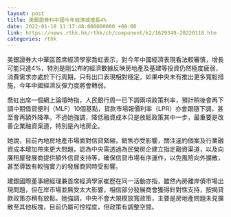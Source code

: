 ```yaml
---
layout: post
title: 美銀證券料中國今年經濟或增長4%
date: 2022-01-18 11:17:48.000000000 +08:00
link: https://news.rthk.hk/rthk/ch/component/k2/1629349-20220118.htm
categories: rthk
---
```


美銀證券大中華區首席經濟學家喬虹表示，對今年中國經濟表現看法較審慎，增長可能只達4%，特別是剛公布的經濟數據反映房地產及基建等投資仍然極度疲弱，消費需求亦處於下行周期，只有出口表現相對穩定，如果中央未有推出更多寬鬆措施，今年中國經濟反彈力度將會轉弱。

喬虹出席一個網上論壇時指，人民銀行周一已下調兩項政策利率，預計稍後會再下調中期借貸便利（MLF）10個基點，貸款市場報價利率（LPR）亦會跟隨下調，甚至會再額外降準。不過她強調，降低融資成本只是放鬆政策其中一步，最重要是改善企業融資渠道，特別是內地房企。

她說，目前內地房地產市場面對信貸緊縮，銷售亦受影響，關注違約個案及行業融資成本增加帶來更大問題，認為中央需透過為民營房企建立指定融資渠道，以及向廉租屋發展商提供額外信貸支持等，確保信貸市場有序運作，以免風險向外擴散，甚至導致有較強實力的發展商同時受影響。

建銀國際董事總經理兼首席經濟學家崔歷在同一活動亦指，雖然內房離岸債市場出現問題，但在岸市場並無受太大影響，相信部分發展商會獲得針對性支持，按揭貸款政策亦稍有放鬆。她強調，中央不會大規模放寬政策，主要是房地產問題未見擴散至其他板塊，目前仍屬可控程度，但政策有調整空間。

